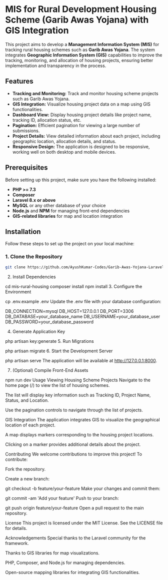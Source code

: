 # MIS for Rural Development Housing Scheme (Garib Awas Yojana) with GIS Integration

This project aims to develop a **Management Information System (MIS)** for tracking rural housing schemes such as **Garib Awas Yojana**. The system integrates **Geographic Information System (GIS)** capabilities to improve the tracking, monitoring, and allocation of housing projects, ensuring better implementation and transparency in the process.

## Features

- **Tracking and Monitoring:** Track and monitor housing scheme projects such as Garib Awas Yojana.  
- **GIS Integration:** Visualize housing project data on a map using GIS functionalities.  
- **Dashboard View:** Display housing project details like project name, tracking ID, allocation status, etc.  
- **Pagination:** Efficient pagination for viewing a large number of submissions.  
- **Project Details:** View detailed information about each project, including geographic location, allocation details, and status.  
- **Responsive Design:** The application is designed to be responsive, working well on both desktop and mobile devices.  

## Prerequisites

Before setting up this project, make sure you have the following installed:

- **PHP >= 7.3**  
- **Composer**  
- **Laravel 8.x or above**  
- **MySQL** or any other database of your choice  
- **Node.js** and **NPM** for managing front-end dependencies  
- **GIS-related libraries** for map and location integration  

## Installation

Follow these steps to set up the project on your local machine:

### 1. Clone the Repository

```bash
git clone https://github.com/AyushKumar-Codes/Garib-Awas-Yojana-Laravel.git
```
2. Install Dependencies

cd mis-rural-housing
composer install
npm install
3. Configure the Environment

cp .env.example .env
Update the .env file with your database configuration:


DB_CONNECTION=mysql
DB_HOST=127.0.0.1
DB_PORT=3306
DB_DATABASE=your_database_name
DB_USERNAME=your_database_user
DB_PASSWORD=your_database_password

4. Generate Application Key

php artisan key:generate
5. Run Migrations

php artisan migrate
6. Start the Development Server

php artisan serve
The application will be available at http://127.0.0.1:8000.

7. (Optional) Compile Front-End Assets

npm run dev
Usage
Viewing Housing Scheme Projects
Navigate to the home page (/) to view the list of housing schemes.

The list will display key information such as Tracking ID, Project Name, Status, and Location.

Use the pagination controls to navigate through the list of projects.

GIS Integration
The application integrates GIS to visualize the geographical location of each project.

A map displays markers corresponding to the housing project locations.

Clicking on a marker provides additional details about the project.

Contributing
We welcome contributions to improve this project! To contribute:

Fork the repository.

Create a new branch:


git checkout -b feature/your-feature
Make your changes and commit them:


git commit -am 'Add your feature'
Push to your branch:


git push origin feature/your-feature
Open a pull request to the main repository.

License
This project is licensed under the MIT License. See the LICENSE file for details.

Acknowledgements
Special thanks to the Laravel community for the framework.

Thanks to GIS libraries for map visualizations.

PHP, Composer, and Node.js for managing dependencies.

Open-source mapping libraries for integrating GIS functionalities.